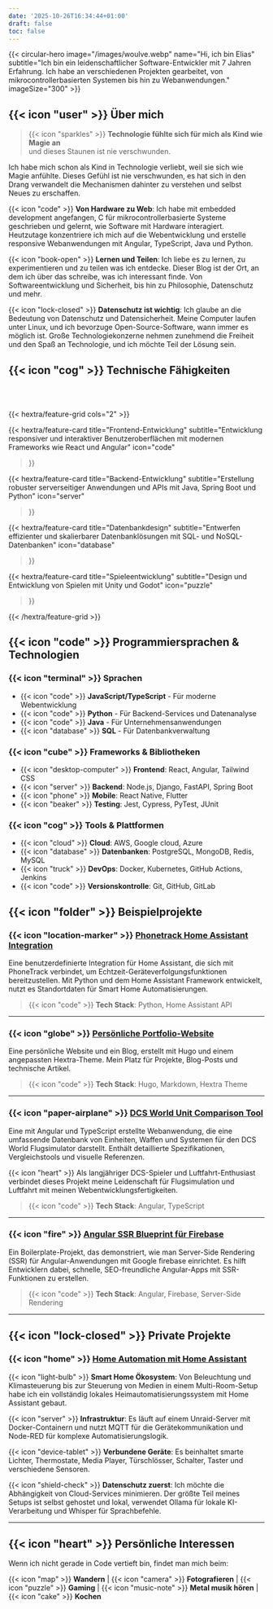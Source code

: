 ```yaml
---
date: '2025-10-26T16:34:44+01:00'
draft: false
toc: false
---
```


{{< circular-hero image="/images/woulve.webp" name="Hi, ich bin Elias" subtitle="Ich bin ein leidenschaftlicher Software-Entwickler mit 7 Jahren Erfahrung. Ich habe an verschiedenen Projekten gearbeitet, von mikrocontrollerbasierten Systemen bis hin zu Webanwendungen." imageSize="300" >}}


## {{< icon "user" >}} Über mich

> {{< icon "sparkles" >}} **Technologie fühlte sich für mich als Kind wie Magie an**  
> und dieses Staunen ist nie verschwunden.

Ich habe mich schon als Kind in Technologie verliebt, weil sie sich wie Magie anfühlte. Dieses Gefühl ist nie verschwunden, es hat sich in den Drang verwandelt die Mechanismen dahinter zu verstehen und selbst Neues zu erschaffen.

{{< icon "code" >}} **Von Hardware zu Web**: Ich habe mit embedded development angefangen, C für mikrocontrollerbasierte Systeme geschrieben und gelernt, wie Software mit Hardware interagiert. Heutzutage konzentriere ich mich auf die Webentwicklung und erstelle responsive Webanwendungen mit Angular, TypeScript, Java und Python.

{{< icon "book-open" >}} **Lernen und Teilen**: Ich liebe es zu lernen, zu experimentieren und zu teilen was ich entdecke. Dieser Blog ist der Ort, an dem ich über das schreibe, was ich interessant finde. Von Softwareentwicklung und Sicherheit, bis hin zu Philosophie, Datenschutz und mehr.

{{< icon "lock-closed" >}} **Datenschutz ist wichtig**: Ich glaube an die Bedeutung von Datenschutz und Datensicherheit. Meine Computer laufen unter Linux, und ich bevorzuge Open-Source-Software, wann immer es möglich ist. Große Technologiekonzerne nehmen zunehmend die Freiheit und den Spaß an Technologie, und ich möchte Teil der Lösung sein.

## {{< icon "cog" >}} Technische Fähigkeiten
<br/><br/>

{{< hextra/feature-grid cols="2" >}}

{{< hextra/feature-card
    title="Frontend-Entwicklung"
    subtitle="Entwicklung responsiver und interaktiver Benutzeroberflächen mit modernen Frameworks wie React und Angular"
    icon="code"
>}}

{{< hextra/feature-card
    title="Backend-Entwicklung"
    subtitle="Erstellung robuster serverseitiger Anwendungen und APIs mit Java, Spring Boot und Python"
    icon="server"
>}}

{{< hextra/feature-card
    title="Datenbankdesign"
    subtitle="Entwerfen effizienter und skalierbarer Datenbanklösungen mit SQL- und NoSQL-Datenbanken"
    icon="database"
>}}

{{< hextra/feature-card
    title="Spieleentwicklung"
    subtitle="Design und Entwicklung von Spielen mit Unity und Godot"
    icon="puzzle"
>}}

{{< /hextra/feature-grid >}}

## {{< icon "code" >}} Programmiersprachen & Technologien

### {{< icon "terminal" >}} **Sprachen**
- {{< icon "code" >}} **JavaScript/TypeScript** - Für moderne Webentwicklung
- {{< icon "code" >}} **Python** - Für Backend-Services und Datenanalyse
- {{< icon "code" >}} **Java** - Für Unternehmensanwendungen
- {{< icon "database" >}} **SQL** - Für Datenbankverwaltung

### {{< icon "cube" >}} **Frameworks & Bibliotheken**
- {{< icon "desktop-computer" >}} **Frontend**: React, Angular, Tailwind CSS
- {{< icon "server" >}} **Backend**: Node.js, Django, FastAPI, Spring Boot
- {{< icon "phone" >}} **Mobile**: React Native, Flutter
- {{< icon "beaker" >}} **Testing**: Jest, Cypress, PyTest, JUnit

### {{< icon "cog" >}} **Tools & Plattformen**
- {{< icon "cloud" >}} **Cloud**: AWS, Google cloud, Azure
- {{< icon "database" >}} **Datenbanken**: PostgreSQL, MongoDB, Redis, MySQL
- {{< icon "truck" >}} **DevOps**: Docker, Kubernetes, GitHub Actions, Jenkins
- {{< icon "code" >}} **Versionskontrolle**: Git, GitHub, GitLab


## {{< icon "folder" >}} Beispielprojekte

### {{< icon "location-marker" >}} [Phonetrack Home Assistant Integration](https://github.com/Woulve/phonetrack)
Eine benutzerdefinierte Integration für Home Assistant, die sich mit PhoneTrack verbindet, um Echtzeit-Geräteverfolgungsfunktionen bereitzustellen.
Mit Python und dem Home Assistant Framework entwickelt, nutzt es Standortdaten für Smart Home Automatisierungen.

> {{< icon "code" >}} **Tech Stack**: Python, Home Assistant API

---

### {{< icon "globe" >}} [Persönliche Portfolio-Website](https://blog.woulve.dev)
Eine persönliche Website und ein Blog, erstellt mit Hugo und einem angepassten Hextra-Theme.
Mein Platz für Projekte, Blog-Posts und technische Artikel.

> {{< icon "code" >}} **Tech Stack**: Hugo, Markdown, Hextra Theme

---

### {{< icon "paper-airplane" >}} [DCS World Unit Comparison Tool](https://dcs-threatdb.com/sam)
Eine mit Angular und TypeScript erstellte Webanwendung, die eine umfassende Datenbank von Einheiten, Waffen und Systemen für den DCS World Flugsimulator darstellt.
Enthält detaillierte Spezifikationen, Vergleichstools und visuelle Referenzen.

{{< icon "heart" >}} Als langjähriger DCS-Spieler und Luftfahrt-Enthusiast verbindet dieses Projekt meine Leidenschaft für Flugsimulation und Luftfahrt mit meinen Webentwicklungsfertigkeiten.

> {{< icon "code" >}} **Tech Stack**: Angular, TypeScript

---

### {{< icon "fire" >}} [Angular SSR Blueprint für Firebase](https://github.com/Woulve/angular-ssr-firebase)
Ein Boilerplate-Projekt, das demonstriert, wie man Server-Side Rendering (SSR) für Angular-Anwendungen mit Google firebase einrichtet.
Es hilft Entwicklern dabei, schnelle, SEO-freundliche Angular-Apps mit SSR-Funktionen zu erstellen.

> {{< icon "code" >}} **Tech Stack**: Angular, Firebase, Server-Side Rendering

---

## {{< icon "lock-closed" >}} Private Projekte

### {{< icon "home" >}} [Home Automation mit Home Assistant](https://www.home-assistant.io/)

{{< icon "light-bulb" >}} **Smart Home Ökosystem**: Von Beleuchtung und Klimasteuerung bis zur Steuerung von Medien in einem Multi-Room-Setup habe ich ein vollständig lokales Heimautomatisierungssystem mit Home Assistant gebaut.

{{< icon "server" >}} **Infrastruktur**: Es läuft auf einem Unraid-Server mit Docker-Containern und nutzt MQTT für die Gerätekommunikation und Node-RED für komplexe Automatisierungslogik.

{{< icon "device-tablet" >}} **Verbundene Geräte**: Es beinhaltet smarte Lichter, Thermostate, Media Player, Türschlösser, Schalter, Taster und verschiedene Sensoren.

{{< icon "shield-check" >}} **Datenschutz zuerst**: Ich möchte die Abhängigkeit von Cloud-Services minimieren. Der größte Teil meines Setups ist selbst gehostet und lokal, verwendet Ollama für lokale KI-Verarbeitung und Whisper für Sprachbefehle.

---

## {{< icon "heart" >}} Persönliche Interessen

Wenn ich nicht gerade in Code vertieft bin, findet man mich beim:

{{< icon "map" >}} **Wandern** | {{< icon "camera" >}} **Fotografieren** | {{< icon "puzzle" >}} **Gaming** | {{< icon "music-note" >}} **Metal musik hören** | {{< icon "cake" >}} **Kochen**